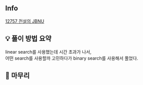 ## Info
[12757 전설의 JBNU](https://www.acmicpc.net/problem/12757)

## 💡 풀이 방법 요약
linear search를 사용했는데 시간 초과가 나서,  
어떤 search를 사용할까 고민하다가 binary search를 사용해서 풀었다.  

## 🙂 마무리

